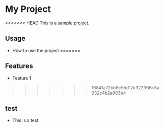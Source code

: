 # My Project
<<<<<<< HEAD
This is a sample project.
## Usage
- How to use the project
=======
## Features
- Feature 1
>>>>>>> 16841a72bb8c55d17d322366c3a932c4b2a983b4
## test
- This is a test.